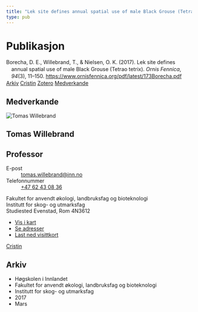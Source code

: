 ```yaml
---
title: "Lek site defines annual spatial use of male Black Grouse (Tetrao tetrix)"
type: pub
---
```

<h1>Publikasjon</h1>
<article id="csl-bib-container-64W4HG5X" class="csl-bib-container">
  <div class="csl-bib-body" style="line-height: 1.35; padding-left: 1em; text-indent:-1em;">
  <div class="csl-entry">Borecha, D. E., Willebrand, T., &amp; Nielsen, O. K. (2017). Lek site defines annual spatial use of male Black Grouse (Tetrao tetrix). <i>Ornis Fennica</i>, <i>94</i>(3), 11&#x2013;150. <a href="https://www.ornisfennica.org/pdf/latest/173Borecha.pdf">https://www.ornisfennica.org/pdf/latest/173Borecha.pdf</a></div>
</div>
  <div class="csl-bib-buttons">
    <a href="#taxonomy-article-64W4HG5X" class="csl-bib-button">Arkiv</a>
    <a href="https://app.cristin.no/results/show.jsf?id=1459153" alt="Cristin URL" class="csl-bib-button">Cristin</a>
    <a href="http://zotero.org/groups/5022929/items/64W4HG5X" alt="Zotero URL" class="csl-bib-button">Zotero</a>
    <a href="#contributors-article-64W4HG5X" class="csl-bib-button">Medverkande</a>
  </div>
  <div id="csl-bib-meta-container-64W4HG5X"></div>
</article>
<div id="csl-bib-meta-64W4HG5X" class="csl-bib-meta">
  <article id="contributors-article-64W4HG5X" class="contributors-article">
    <h1>Medverkande</h1>
    <div class="personas">
<div class="vrtx-hinn-person-card">
<div class="photo">
<img src="https://www.inn.no/bilder-ansatte/thomas-willebrand.jpg" alt="Tomas Willebrand" loading="lazy">
</div>
<div class="info">
<hgroup><h1>Tomas Willebrand</h1>
<h2>Professor</h2>
</hgroup><dl>
<dt>E-post</dt>
<dd>
<a href="mailto:tomas.willebrand@inn.no">tomas.willebrand@inn.no</a>
</dd>
<dt>Telefonnummer</dt>
<dd><a href="tel:+4762430836">
+47 62 43 08 36
</a></dd>
</dl>
<p>
Fakultet for anvendt økologi, landbruksfag og bioteknologi<br>
Institutt for skog- og utmarksfag<br>
Studiested Evenstad,
Rom 4N3612
</p>
<ul class="vrtx-hinn-links">
<li><a href="https://www.google.com/maps?q=60.88085,11.53750">Vis i kart</a></li>
<li><a href="https://www.inn.no/finn-en-ansatt/tomas-willebrand.html#vrtx-hinn-addresses">Se adresser</a></li>
<li><a href="https://www.inn.no/finn-en-ansatt/tomas-willebrand.html?vrtx=vcf">Last ned visittkort</a></li>
</ul>
</div>
</div>
<a href="https://app.cristin.no/persons/show.jsf?id=328268" alt="Cristin URL" class="personas-cristin">Cristin</a>
</div>
  </article>
  <article id="taxonomy-article-64W4HG5X" class="taxonomy-article">
    <h1>Arkiv</h1>
    <ul>
      <li>Høgskolen i Innlandet</li>
      <li>Fakultet for anvendt økologi, landbruksfag og bioteknologi</li>
      <li>Institutt for skog- og utmarksfag</li>
      <li>2017</li>
      <li>Mars</li>
    </ul>
  </article>
</div>
